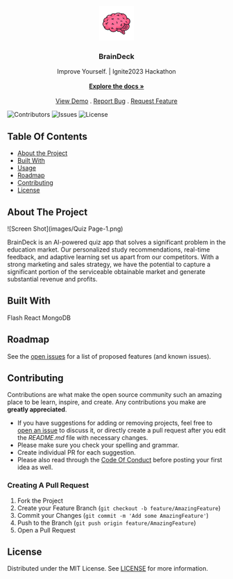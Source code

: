 <br/>
<p align="center">
  <a href="https://github.com/VashishtaHD/BrainDeck">
    <img src="brains.png" alt="Logo" width="80" height="80">
  </a>

  <h3 align="center">BrainDeck</h3>

  <p align="center">
    Improve Yourself. | Ignite2023 Hackathon
    <br/>
    <br/>
    <a href="https://github.com/VashishtaHD/BrainDeck"><strong>Explore the docs »</strong></a>
    <br/>
    <br/>
    <a href="https://github.com/VashishtaHD/BrainDeck">View Demo</a>
    .
    <a href="https://github.com/VashishtaHD/BrainDeck/issues">Report Bug</a>
    .
    <a href="https://github.com/VashishtaHD/BrainDeck/issues">Request Feature</a>
  </p>
</p>

![Contributors](https://img.shields.io/github/contributors/VashishtaHD/BrainDeck?color=dark-green) ![Issues](https://img.shields.io/github/issues/VashishtaHD/BrainDeck) ![License](https://img.shields.io/github/license/VashishtaHD/BrainDeck) 

## Table Of Contents

* [About the Project](#about-the-project)
* [Built With](#built-with)
* [Usage](#usage)
* [Roadmap](#roadmap)
* [Contributing](#contributing)
* [License](#license)


## About The Project

![Screen Shot](images/Quiz Page-1.png)

BrainDeck is an AI-powered quiz app that solves a significant problem in the education market. Our personalized study recommendations, real-time feedback, and adaptive learning set us apart from our competitors. With a strong marketing and sales strategy, we have the potential to capture a significant portion of the serviceable obtainable market and generate substantial revenue and profits.

## Built With

Flash React MongoDB

## Roadmap

See the [open issues](https://github.com/VashishtaHD/BrainDeck/issues) for a list of proposed features (and known issues).

## Contributing

Contributions are what make the open source community such an amazing place to be learn, inspire, and create. Any contributions you make are **greatly appreciated**.
* If you have suggestions for adding or removing projects, feel free to [open an issue](https://github.com/VashishtaHD/BrainDeck/issues/new) to discuss it, or directly create a pull request after you edit the *README.md* file with necessary changes.
* Please make sure you check your spelling and grammar.
* Create individual PR for each suggestion.
* Please also read through the [Code Of Conduct](https://github.com/VashishtaHD/BrainDeck/blob/main/CODE_OF_CONDUCT.md) before posting your first idea as well.

### Creating A Pull Request

1. Fork the Project
2. Create your Feature Branch (`git checkout -b feature/AmazingFeature`)
3. Commit your Changes (`git commit -m 'Add some AmazingFeature'`)
4. Push to the Branch (`git push origin feature/AmazingFeature`)
5. Open a Pull Request

## License

Distributed under the MIT License. See [LICENSE](https://github.com/VashishtaHD/BrainDeck/blob/main/LICENSE.md) for more information.


